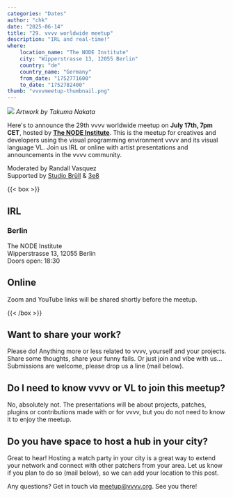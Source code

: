 ```yaml
---
categories: "Dates"
author: "chk"
date: "2025-06-14"
title: "29. vvvv worldwide meetup"
description: "IRL and real-time!"
where: 
    location_name: "The NODE Institute"
    city: "Wipperstrasse 13, 12055 Berlin"
    country: "de"
    country_name: "Germany"
    from_date: "1752771600"
    to_date: "1752782400"
thumb: "vvvvmeetup-thumbnail.png"
---
```


![](vvvvmeetup-29.jpg)
*Artwork by Takuma Nakata*

Here's to announce the 29th vvvv worldwide meetup on **July 17th, 7pm CET**, hosted by **[The NODE Institute](https://thenodeinstitute.org/)**. This is the meetup for creatives and developers using the visual programming environment vvvv and its visual language VL. Join us IRL or online with artist presentations and announcements in the vvvv community.

Moderated by Randall Vasquez<br>
Supported by [Studio Brüll](https://studiobruell.de/) & [3e8](https://www.3e8.studio/)  

{{< box >}}
## IRL
### Berlin
The NODE Institute<br>
Wipperstrasse 13, 12055 Berlin<br>
Doors open: 18:30

## Online
Zoom and YouTube links will be shared shortly before the meetup.
<!--
[Watch via Youtube](https://youtube.com/live/rXaUijAvuWw)  
[Join via Zoom](https://us02web.zoom.us/j/87338653360?pwd=QpxHpGBZLhtASLT5ro00rUsZLfIsZP.1) -->
{{< /box >}}

##  Want to share your work?
Please do! Anything more or less related to vvvv, yourself and your projects. Share some thoughts, share your funny fails. Or just join and vibe with us... Submissions are welcome, please drop us a line (mail below).

## Do I need to know vvvv or VL to join this meetup?
No, absolutely not. The presentations will be about projects, patches, plugins or contributions made with or for vvvv, but you do not need to know it to enjoy the meetup.

## Do you have space to host a hub in your city?
Great to hear! Hosting a watch party in your city is a great way to extend your network and connect with other patchers from your area. Let us know if you plan to do so (mail below), so we can add your location to this post.

Any questions? Get in touch via meetup@vvvv.org. See you there!